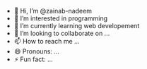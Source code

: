- 👋 Hi, I’m @zainab-nadeem
- 👀 I’m interested in programming
- 🌱 I’m currently learning web developement
- 💞️ I’m looking to collaborate on ...
- 📫 How to reach me ...
- 😄 Pronouns: ...
- ⚡ Fun fact: ...

<!---
zainab-nadeem/zainab-nadeem is a ✨ special ✨ repository because its `README.md` (this file) appears on your GitHub profile.
You can click the Preview link to take a look at your changes.
--->
